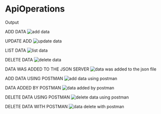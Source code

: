 # ApiOperations

Output 

ADD DATA
![add data](https://user-images.githubusercontent.com/83118372/135813948-847f1b2b-4fd3-4ad0-967a-706d95849fdf.JPG)

UPDATE ADD
![update data](https://user-images.githubusercontent.com/83118372/135814041-46086d2a-0185-4310-80f6-6170b6f8ab11.JPG)

LIST DATA
![list data](https://user-images.githubusercontent.com/83118372/135814131-e20f4f95-0230-4dac-855a-a50058b4f299.JPG)

DELETE DATA
![delete data](https://user-images.githubusercontent.com/83118372/135814183-eae10aa1-717f-4075-b734-f682235c55ce.JPG)

DATA WAS ADDED TO THE JSON SERVER
![data was added to the json file](https://user-images.githubusercontent.com/83118372/135814635-b1ed8a32-3101-4913-8628-abf3103c66d5.JPG)

ADD DATA USING POSTMAN
![add data using postman](https://user-images.githubusercontent.com/83118372/135814262-27da0010-09c2-4918-88b6-6c9c59cc5f02.JPG)

DATA ADDED BY POSTMAN
![data added by postman](https://user-images.githubusercontent.com/83118372/135814337-9ebedbc8-d4e5-4358-875d-27d34ab8edc3.JPG)

DELETE DATA USING POSTMAN
![delete data using postman](https://user-images.githubusercontent.com/83118372/135814433-56931855-fd5f-4c09-a020-ff521e411f3f.JPG)

DELETE DATA WITH POSTMAN
![data delete with postman](https://user-images.githubusercontent.com/83118372/135814526-b7f99537-44cb-423c-9ea1-d7b89611859a.JPG)


